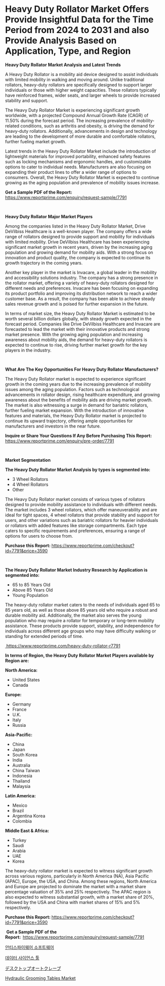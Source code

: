 <p><h1>Heavy Duty Rollator Market Offers Provide Insightful Data for the Time Period from 2024 to 2031 and also Provide Analysis Based on Application, Type, and Region</h1></p><p><strong>Heavy Duty Rollator Market Analysis and Latest Trends</strong></p>
<p><p>A Heavy Duty Rollator is a mobility aid device designed to assist individuals with limited mobility in walking and moving around. Unlike traditional rollators, heavy-duty rollators are specifically designed to support larger individuals or those with higher weight capacities. These rollators typically have reinforced frames, wider seats, and larger wheels to provide increased stability and support.</p><p>The Heavy Duty Rollator Market is experiencing significant growth worldwide, with a projected Compound Annual Growth Rate (CAGR) of 11.50% during the forecast period. The increasing prevalence of mobility-related conditions, such as arthritis and obesity, is driving the demand for heavy-duty rollators. Additionally, advancements in design and technology are leading to the development of more durable and comfortable rollators, further fueling market growth.</p><p>Latest trends in the Heavy Duty Rollator Market include the introduction of lightweight materials for improved portability, enhanced safety features such as locking mechanisms and ergonomic handles, and customizable options to cater to individual needs. Manufacturers are also focusing on expanding their product lines to offer a wider range of options to consumers. Overall, the Heavy Duty Rollator Market is expected to continue growing as the aging population and prevalence of mobility issues increase.</p></p>
<p><strong>Get a Sample PDF of the Report:&nbsp;</strong> <a href="https://www.reportprime.com/enquiry/request-sample/7791">https://www.reportprime.com/enquiry/request-sample/7791</a></p>
<p>&nbsp;</p>
<p><strong>Heavy Duty Rollator Major Market Players</strong></p>
<p><p>Among the companies listed in the Heavy Duty Rollator Market, Drive DeVilbiss Healthcare is a well-known player. The company offers a wide range of rollators designed to provide support and mobility for individuals with limited mobility. Drive DeVilbiss Healthcare has been experiencing significant market growth in recent years, driven by the increasing aging population and growing demand for mobility aids. With a strong focus on innovation and product quality, the company is expected to continue its growth trajectory in the coming years.</p><p>Another key player in the market is Invacare, a global leader in the mobility and accessibility solutions industry. The company has a strong presence in the rollator market, offering a variety of heavy-duty rollators designed for different needs and preferences. Invacare has been focusing on expanding its product portfolio and improving its distribution network to reach a wider customer base. As a result, the company has been able to achieve steady sales revenue growth and is poised for further expansion in the future.</p><p>In terms of market size, the Heavy Duty Rollator Market is estimated to be worth several billion dollars globally, with steady growth expected in the forecast period. Companies like Drive DeVilbiss Healthcare and Invacare are forecasted to lead the market with their innovative products and strong market presence. With the growing aging population and increasing awareness about mobility aids, the demand for heavy-duty rollators is expected to continue to rise, driving further market growth for the key players in the industry.</p></p>
<p>&nbsp;</p>
<p><strong>What Are The Key Opportunities For Heavy Duty Rollator Manufacturers?</strong></p>
<p><p>The Heavy Duty Rollator market is expected to experience significant growth in the coming years due to the increasing prevalence of mobility issues among the aging population. Factors such as technological advancements in rollator design, rising healthcare expenditure, and growing awareness about the benefits of mobility aids are driving market growth. The market is also witnessing a surge in demand for bariatric rollators, further fueling market expansion. With the introduction of innovative features and materials, the Heavy Duty Rollator market is projected to continue its upward trajectory, offering ample opportunities for manufacturers and investors in the near future.</p></p>
<p><strong>Inquire or Share Your Questions If Any Before Purchasing This Report:</strong> <a href="https://www.reportprime.com/enquiry/pre-order/7791">https://www.reportprime.com/enquiry/pre-order/7791</a></p>
<p>&nbsp;</p>
<p><strong>Market Segmentation</strong></p>
<p><strong>The Heavy Duty Rollator Market Analysis by types is segmented into:</strong></p>
<p><ul><li>3 Wheel Rollators</li><li>4 Wheel Rollators</li><li>Other</li></ul></p>
<p><p>The Heavy Duty Rollator market consists of various types of rollators designed to provide mobility assistance to individuals with different needs. The market includes 3 wheel rollators, which offer maneuverability and are ideal for tight spaces, 4 wheel rollators that provide stability and support for users, and other variations such as bariatric rollators for heavier individuals or rollators with added features like storage compartments. Each type caters to specific requirements and preferences, ensuring a range of options for users to choose from.</p></p>
<p><strong>Purchase this Report:&nbsp;</strong><a href="https://www.reportprime.com/checkout?id=7791&price=3590">https://www.reportprime.com/checkout?id=7791&price=3590</a></p>
<p>&nbsp;</p>
<p><strong>The Heavy Duty Rollator Market Industry Research by Application is segmented into:</strong></p>
<p><ul><li>65 to 85 Years Old</li><li>Above 85 Years Old</li><li>Young Population</li></ul></p>
<p><p>The heavy-duty rollator market caters to the needs of individuals aged 65 to 85 years old, as well as those above 85 years old who require a robust and durable mobility aid. Additionally, the market also serves the young population who may require a rollator for temporary or long-term mobility assistance. These products provide support, stability, and independence for individuals across different age groups who may have difficulty walking or standing for extended periods of time.</p></p>
<p><a href="https://www.reportprime.com/heavy-duty-rollator-r7791">&nbsp;https://www.reportprime.com/heavy-duty-rollator-r7791</a></p>
<p><strong>In terms of Region, the Heavy Duty Rollator Market Players available by Region are:</strong></p>
<p>
    <p> <strong> North America: </strong>
        <ul>
            <li>United States</li>
            <li>Canada</li>
        </ul>
        </p> 
    <p> <strong> Europe: </strong>
        <ul>
            <li>Germany</li>
            <li>France</li>
            <li>U.K.</li>
            <li>Italy</li>
            <li>Russia</li>
        </ul>
        </p> 
    <p> <strong> Asia-Pacific: </strong>
        <ul>
            <li>China</li>
            <li>Japan</li>
            <li>South Korea</li>
            <li>India</li>
            <li>Australia</li>
            <li>China Taiwan</li>
            <li>Indonesia</li>
            <li>Thailand</li>
            <li>Malaysia</li>
        </ul>
        </p> 
    <p> <strong> Latin America: </strong>
        <ul>
            <li>Mexico</li>
            <li>Brazil</li>
            <li>Argentina Korea</li>
            <li>Colombia</li>
        </ul>
        </p> 
    <p> <strong> Middle East & Africa: </strong>
        <ul>
            <li>Turkey</li>
            <li>Saudi</li>
            <li>Arabia</li>
            <li>UAE</li>
            <li>Korea</li>
        </ul>
    </p>
    </p>
<p><p>The heavy-duty rollator market is expected to witness significant growth across various regions, particularly in North America (NA), Asia Pacific (APAC), Europe, the USA, and China. Among these regions, North America and Europe are projected to dominate the market with a market share percentage valuation of 35% and 25% respectively. The APAC region is also expected to witness substantial growth, with a market share of 20%, followed by the USA and China with market shares of 15% and 5% respectively.</p></p>
<p><strong>Purchase this Report: </strong><a href="https://www.reportprime.com/checkout?id=7791&price=3590">https://www.reportprime.com/checkout?id=7791&price=3590</a></p>
<p>&nbsp;<strong>Get a Sample PDF of the Report:&nbsp;&nbsp;</strong><a href="https://www.reportprime.com/enquiry/request-sample/7791">https://www.reportprime.com/enquiry/request-sample/7791</a></p>
<p><strong></strong></p>
<p><p><a href="https://github.com/TitusBoyer1/Market-Research-Report-List-1/blob/main/911745172546.md">안티스파이웨어 소프트웨어</a></p><p><a href="https://github.com/RickyMetzDVM/Market-Research-Report-List-1/blob/main/427916872547.md">데이터 사이언스 툴</a></p><p><a href="https://github.com/MacyOrn/Market-Research-Report-List-1/blob/main/600097676712.md">デスクトップオートクレーブ</a></p><p><a href="https://github.com/KeeganBarrows2023/Market-Research-Report-List-1/blob/main/hydraulic-grooming-tables-market.md">Hydraulic Grooming Tables Market</a></p></p>